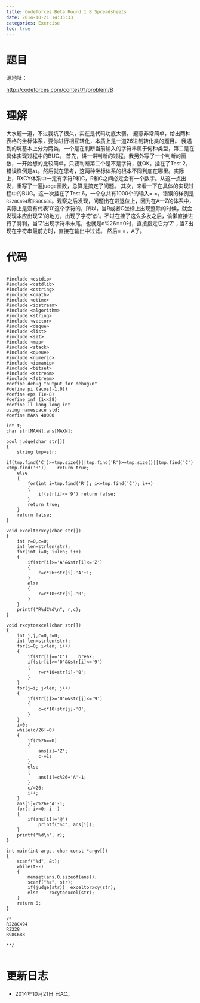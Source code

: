 ```yaml
---
title: Codeforces Beta Round 1 B Spreadsheets
date: 2014-10-21 14:35:33
categories: Exercise
toc: true
---
```

# 题目
源地址：

http://codeforces.com/contest/1/problem/B

# 理解
大水题一道，不过我坑了很久，实在是代码功底太弱。
题意非常简单，给出两种表格的坐标体系，要你进行相互转化，本质上是一道26进制转化类的题目。
我遇到的坑基本上分为两类，一个是在判断当前输入的字符串属于何种类型，第二是在具体实现过程中的BUG。
首先，讲一讲判断的过程。我另外写了一个判断的函数，一开始想的比较简单，只要判断第二个是不是字符，就OK。挂在了Test 2，错误样例是`A1`。然后就在思考，这两种坐标体系的根本不同到底在哪里。实际上，RXCY体系中一定有字符R和C，R和C之间必定会有一个数字。从这一点出发，重写了一遍judge函数，总算是搞定了问题。
其次，来看一下在具体的实现过程中的BUG。这一次挂在了Test 6，一个总共有1000个的输入= =，错误的样例是`R228C494`和`R98C688`。观察之后发现，问题出在进退位上，因为在A—Z的体系中，实际上是没有代表'0'这个字符的，所以，当R或者C坐标上出现整除的时候，就会发现本应出现'Z'的地方，出现了字符'@'。不过在挂了这么多发之后，偷懒直接进行了特判，当'Z'出现字符串末尾，也就是c%26==0时，直接指定它为'Z'；当Z出现在字符串最前方时，直接在输出中过滤。
然后= =，A了。

<!-- more -->

# 代码

```

#include <cstdio>
#include <cstdlib>
#include <cstring>
#include <cmath>
#include <ctime>
#include <iostream>
#include <algorithm>
#include <string>
#include <vector>
#include <deque>
#include <list>
#include <set>
#include <map>
#include <stack>
#include <queue>
#include <numeric>
#include <iomanip>
#include <bitset>
#include <sstream>
#include <fstream>
#define debug "output for debug\n"
#define pi (acos(-1.0))
#define eps (1e-8)
#define inf (1<<28)
#define ll long long int
using namespace std;
#define MAXN 40000

int t;
char str[MAXN],ans[MAXN];

bool judge(char str[])
{
    string tmp=str;
    if(tmp.find('C')>=tmp.size()||tmp.find('R')>=tmp.size()||tmp.find('C')<tmp.find('R'))    return true;
    else
    {
        for(int i=tmp.find('R'); i<=tmp.find('C'); i++)
        {
            if(str[i]<='9') return false;
        }
        return true;
    }
    return false;
}

void exceltorxcy(char str[])
{
    int r=0,c=0;
    int len=strlen(str);
    for(int i=0; i<len; i++)
    {
        if(str[i]>='A'&&str[i]<='Z')
        {
            c=c*26+str[i]-'A'+1;
        }
        else
        {
            r=r*10+str[i]-'0';
        }
    }
    printf("R%dC%d\n", r,c);
}

void rxcytoexcel(char str[])
{
    int i,j,c=0,r=0;
    int len=strlen(str);
    for(i=0; i<len; i++)
    {
        if(str[i]=='C')    break;
        if(str[i]>='0'&&str[i]<='9')
        {
            r=r*10+str[i]-'0';
        }
    }
    for(j=i; j<len; j++)
    {
        if(str[j]>='0'&&str[j]<='9')
        {
            c=c*10+str[j]-'0';
        }
    }
    i=0;
    while(c/26!=0)
    {
        if(c%26==0)
        {
            ans[i]='Z';
            c-=1;
        }
        else
        {
            ans[i]=c%26+'A'-1;
        }
        c/=26;
        i++;
    }
    ans[i]=c%26+'A'-1;
    for(; i>=0; i--)
    {
        if(ans[i]!='@')
            printf("%c", ans[i]);
    }
    printf("%d\n", r);
}

int main(int argc, char const *argv[])
{
    scanf("%d", &t);
    while(t--)
    {
        memset(ans,0,sizeof(ans));
        scanf("%s", str);
        if(judge(str))  exceltorxcy(str);
        else    rxcytoexcel(str);
    }
    return 0;
}

/*
R228C494
RZ228
R98C688

**/


```

# 更新日志
- 2014年10月21日 已AC。